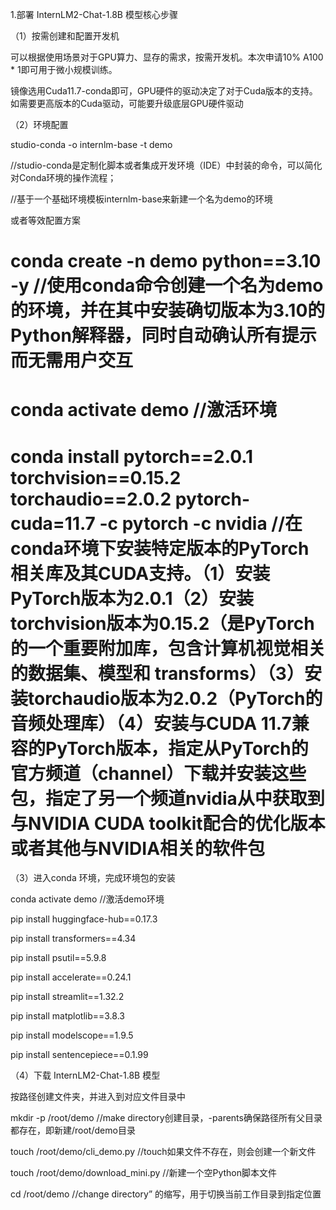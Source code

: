 ﻿1.部署 InternLM2-Chat-1.8B 模型核心步骤

（1）按需创建和配置开发机

可以根据使用场景对于GPU算力、显存的需求，按需开发机。本次申请10% A100 * 1即可用于微小规模训练。

镜像选用Cuda11.7-conda即可，GPU硬件的驱动决定了对于Cuda版本的支持。如需要更高版本的Cuda驱动，可能要升级底层GPU硬件驱动

（2）环境配置

studio-conda -o internlm-base -t demo

//studio-conda是定制化脚本或者集成开发环境（IDE）中封装的命令，可以简化对Conda环境的操作流程；

//基于一个基础环境模板internlm-base来新建一个名为demo的环境

或者等效配置方案

# conda create -n demo python==3.10 -y //使用conda命令创建一个名为demo的环境，并在其中安装确切版本为3.10的Python解释器，同时自动确认所有提示而无需用户交互

# conda activate demo //激活环境

# conda install pytorch==2.0.1 torchvision==0.15.2 torchaudio==2.0.2 pytorch-cuda=11.7 -c pytorch -c nvidia //在conda环境下安装特定版本的PyTorch相关库及其CUDA支持。（1）安装PyTorch版本为2.0.1（2）安装torchvision版本为0.15.2（是PyTorch的一个重要附加库，包含计算机视觉相关的数据集、模型和 transforms）（3）安装torchaudio版本为2.0.2（PyTorch的音频处理库）（4）安装与CUDA 11.7兼容的PyTorch版本，指定从PyTorch的官方频道（channel）下载并安装这些包，指定了另一个频道nvidia从中获取到与NVIDIA CUDA toolkit配合的优化版本或者其他与NVIDIA相关的软件包

（3）进入conda 环境，完成环境包的安装

conda activate demo //激活demo环境

pip install huggingface-hub==0.17.3

pip install transformers==4.34

pip install psutil==5.9.8

pip install accelerate==0.24.1

pip install streamlit==1.32.2

pip install matplotlib==3.8.3

pip install modelscope==1.9.5

pip install sentencepiece==0.1.99

（4）下载 InternLM2-Chat-1.8B 模型

按路径创建文件夹，并进入到对应文件目录中

mkdir -p /root/demo //make directory创建目录，-parents确保路径所有父目录都存在，即新建/root/demo目录

touch /root/demo/cli_demo.py //touch如果文件不存在，则会创建一个新文件

touch /root/demo/download_mini.py //新建一个空Python脚本文件

cd /root/demo //change directory” 的缩写，用于切换当前工作目录到指定位置
